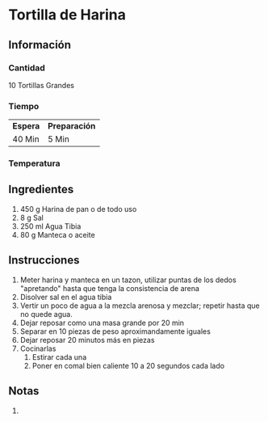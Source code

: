 # Tortilla de Harina

## Información

### Cantidad

10 Tortillas Grandes

### Tiempo

|  |  |
| :--- | :--- |
| **Espera** | **Preparación** |
| 40 Min | 5 Min |

### Temperatura

## Ingredientes

1. 450 g Harina de pan o de todo uso
2. 8 g Sal
3. 250 ml Agua Tibia
4. 80 g Manteca o aceite

## Instrucciones

1. Meter harina y manteca en un tazon, utilizar puntas de los dedos "apretando" hasta que tenga la consistencia de arena
2. Disolver sal en el agua tibia
3. Vertir un poco de agua a la mezcla arenosa y mezclar; repetir hasta que no quede agua.
4. Dejar reposar como una masa grande por 20 min
5. Separar en 10 piezas de peso aproximandamente iguales
6. Dejar reposar 20 minutos más en piezas
7. Cocinarlas
   1. Estirar cada una
   2. Poner en comal bien caliente 10 a 20 segundos cada lado

## Notas

1.

